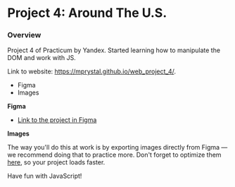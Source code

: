 # Project 4: Around The U.S.

### Overview

Project 4 of Practicum by Yandex. Started learning how to manipulate the DOM and work with JS.

Link to website: https://mprystal.github.io/web_project_4/.

- Figma
- Images

**Figma**

- [Link to the project in Figma](https://www.figma.com/file/xM9rNsdK4iNcFJmDZho3Aw/Sprint-3%3A-From-Portland-to-Portland-%2F-desktop-%2B-mobile?node-id=500%3A0)

**Images**

The way you'll do this at work is by exporting images directly from Figma — we recommend doing that to practice more. Don't forget to optimize them [here](https://tinypng.com/), so your project loads faster.

Have fun with JavaScript!
